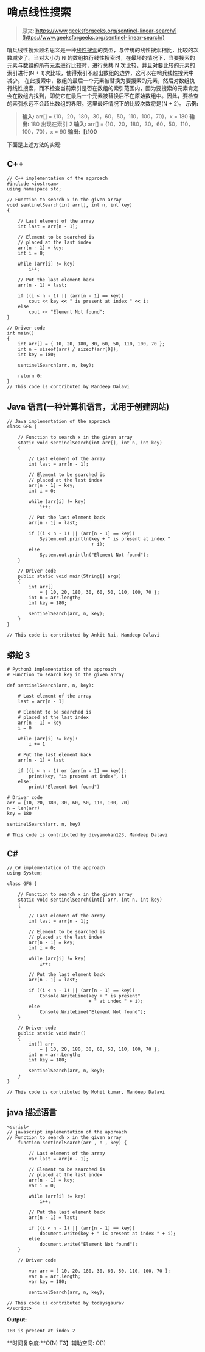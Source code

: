 # 哨点线性搜索

> 原文:[https://www.geeksforgeeks.org/sentinel-linear-search/](https://www.geeksforgeeks.org/sentinel-linear-search/)

哨兵线性搜索顾名思义是一种[线性搜索](https://www.geeksforgeeks.org/linear-search/)的类型，与传统的线性搜索相比，比较的次数减少了。当对大小为 N 的数组执行线性搜索时，在最坏的情况下，当要搜索的元素与数组的所有元素进行比较时，进行总共 N 次比较，并且对要比较的元素的索引进行(N + 1)次比较，使得索引不超出数组的边界，这可以在哨兵线性搜索中减少。
在此搜索中，数组的最后一个元素被替换为要搜索的元素，然后对数组执行线性搜索，而不检查当前索引是否在数组的索引范围内，因为要搜索的元素肯定会在数组内找到，即使它在最后一个元素被替换后不在原始数组中。因此，要检查的索引永远不会超出数组的界限。这里最坏情况下的比较次数将是(N + 2)。
**示例:**

> **输入:** arr[] = {10，20，180，30，60，50，110，100，70}，x = 180
> **输出:** 180 出现在索引 2
> **输入:** arr[] = {10，20，180，30，60，50，110，100，70}，x = 90
> **输出:【t100**

下面是上述方法的实现:

## C++

```
// C++ implementation of the approach
#include <iostream>
using namespace std;

// Function to search x in the given array
void sentinelSearch(int arr[], int n, int key)
{

    // Last element of the array
    int last = arr[n - 1];

    // Element to be searched is
    // placed at the last index
    arr[n - 1] = key;
    int i = 0;

    while (arr[i] != key)
        i++;

    // Put the last element back
    arr[n - 1] = last;

    if ((i < n - 1) || (arr[n - 1] == key))
        cout << key << " is present at index " << i;
    else
        cout << "Element Not found";
}

// Driver code
int main()
{
    int arr[] = { 10, 20, 180, 30, 60, 50, 110, 100, 70 };
    int n = sizeof(arr) / sizeof(arr[0]);
    int key = 180;

    sentinelSearch(arr, n, key);

    return 0;
}
// This code is contributed by Mandeep Dalavi
```

## Java 语言(一种计算机语言，尤用于创建网站)

```
// Java implementation of the approach
class GFG {

    // Function to search x in the given array
    static void sentinelSearch(int arr[], int n, int key)
    {

        // Last element of the array
        int last = arr[n - 1];

        // Element to be searched is
        // placed at the last index
        arr[n - 1] = key;
        int i = 0;

        while (arr[i] != key)
            i++;

        // Put the last element back
        arr[n - 1] = last;

        if ((i < n - 1) || (arr[n - 1] == key))
            System.out.println(key + " is present at index "
                               + i);
        else
            System.out.println("Element Not found");
    }

    // Driver code
    public static void main(String[] args)
    {
        int arr[]
            = { 10, 20, 180, 30, 60, 50, 110, 100, 70 };
        int n = arr.length;
        int key = 180;

        sentinelSearch(arr, n, key);
    }
}

// This code is contributed by Ankit Rai, Mandeep Dalavi
```

## 蟒蛇 3

```
# Python3 implementation of the approach
# Function to search key in the given array

def sentinelSearch(arr, n, key):

    # Last element of the array
    last = arr[n - 1]

    # Element to be searched is
    # placed at the last index
    arr[n - 1] = key
    i = 0

    while (arr[i] != key):
        i += 1

    # Put the last element back
    arr[n - 1] = last

    if ((i < n - 1) or (arr[n - 1] == key)):
        print(key, "is present at index", i)
    else:
        print("Element Not found")

# Driver code
arr = [10, 20, 180, 30, 60, 50, 110, 100, 70]
n = len(arr)
key = 180

sentinelSearch(arr, n, key)

# This code is contributed by divyamohan123, Mandeep Dalavi
```

## C#

```
// C# implementation of the approach
using System;

class GFG {

    // Function to search x in the given array
    static void sentinelSearch(int[] arr, int n, int key)
    {

        // Last element of the array
        int last = arr[n - 1];

        // Element to be searched is
        // placed at the last index
        arr[n - 1] = key;
        int i = 0;

        while (arr[i] != key)
            i++;

        // Put the last element back
        arr[n - 1] = last;

        if ((i < n - 1) || (arr[n - 1] == key))
            Console.WriteLine(key + " is present"
                              + " at index " + i);
        else
            Console.WriteLine("Element Not found");
    }

    // Driver code
    public static void Main()
    {
        int[] arr
            = { 10, 20, 180, 30, 60, 50, 110, 100, 70 };
        int n = arr.Length;
        int key = 180;

        sentinelSearch(arr, n, key);
    }
}

// This code is contributed by Mohit kumar, Mandeep Dalavi
```

## java 描述语言

```
<script>
// javascript implementation of the approach   
// Function to search x in the given array
    function sentinelSearch(arr , n , key) {

        // Last element of the array
        var last = arr[n - 1];

        // Element to be searched is
        // placed at the last index
        arr[n - 1] = key;
        var i = 0;

        while (arr[i] != key)
            i++;

        // Put the last element back
        arr[n - 1] = last;

        if ((i < n - 1) || (arr[n - 1] == key))
            document.write(key + " is present at index " + i);
        else
            document.write("Element Not found");
    }

    // Driver code

        var arr = [ 10, 20, 180, 30, 60, 50, 110, 100, 70 ];
        var n = arr.length;
        var key = 180;

        sentinelSearch(arr, n, key);

// This code is contributed by todaysgaurav
</script>
```

**Output:** 

```
180 is present at index 2
```

**时间复杂度:**O(N)
T3】辅助空间: O(1)